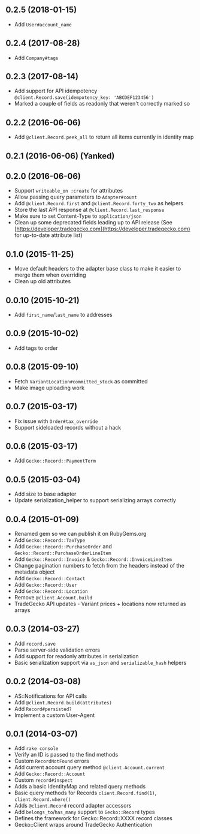 ## 0.2.5 (2018-01-15)
- Add `User#account_name`

## 0.2.4 (2017-08-28)
- Add `Company#tags`

## 0.2.3 (2017-08-14)
- Add support for API idempotency `@client.Record.save(idempotency_key: 'ABCDEF123456')`
- Marked a couple of fields as readonly that weren't correctly marked so

## 0.2.2 (2016-06-06)
- Add `@client.Record.peek_all` to return all items currently in identity map

## 0.2.1 (2016-06-06) (Yanked)
## 0.2.0 (2016-06-06)
- Support `writeable_on :create` for attributes
- Allow passing query parameters to `Adapter#count`
- Add `@client.Record.first` and `@client.Record.forty_two` as helpers
- Store the last API response at `@client.Record.last_response`
- Make sure to set Content-Type to `application/json`
- Clean up some deprecated fields leading up to API release (See [https://developer.tradegecko.com](https://developer.tradegecko.com) for up-to-date attribute list)

## 0.1.0 (2015-11-25)
- Move default headers to the adapter base class to make it easier to merge them when overriding
- Clean up old attributes

## 0.0.10 (2015-10-21)
- Add `first_name`/`last_name` to addresses

## 0.0.9 (2015-10-02)
- Add tags to order

## 0.0.8 (2015-09-10)
- Fetch `VariantLocation#committed_stock` as committed
- Make image uploading work

## 0.0.7 (2015-03-17)
- Fix issue with `Order#tax_override`
- Support sideloaded records without a hack

## 0.0.6 (2015-03-17)
- Add `Gecko::Record::PaymentTerm`

## 0.0.5 (2015-03-04)
- Add size to base adapter
- Update serialization_helper to support serializing arrays correctly

## 0.0.4 (2015-01-09)
- Renamed gem so we can publish it on RubyGems.org
- Add `Gecko::Record::TaxType`
- Add `Gecko::Record::PurchaseOrder` and `Gecko::Record::PurchaseOrderLineItem`
- Add `Gecko::Record::Invoice` & `Gecko::Record::InvoiceLineItem`
- Change pagination numbers to fetch from the headers instead of the metadata object
- Add `Gecko::Record::Contact`
- Add `Gecko::Record::User`
- Add `Gecko::Record::Location`
- Remove `@client.Account.build`
- TradeGecko API updates - Variant prices + locations now returned as arrays

## 0.0.3 (2014-03-27)

- Add `record.save`
- Parse server-side validation errors
- Add support for readonly attributes in serialization
- Basic serialization support via `as_json` and `serializable_hash` helpers

## 0.0.2 (2014-03-08)

- AS::Notifications for API calls
- Add `@client.Record.build(attributes)`
- Add `Record#persisted?`
- Implement a custom User-Agent

## 0.0.1 (2014-03-07)

- Add `rake console`
- Verify an ID is passed to the find methods
- Custom `RecordNotFound` errors
- Add current account query method `@client.Account.current`
- Add `Gecko::Record::Account`
- Custom `record#inspect`
- Adds a basic IdentityMap and related query methods
- Basic query methods for Records `client.Record.find(1)`, `client.Record.where()`
- Adds `@client.Record` record adapter accessors
- Add `belongs_to`/`has_many` support to `Gecko::Record` types
- Defines the framework for Gecko::Record::XXXX record classes
- Gecko::Client wraps around TradeGecko Authentication
